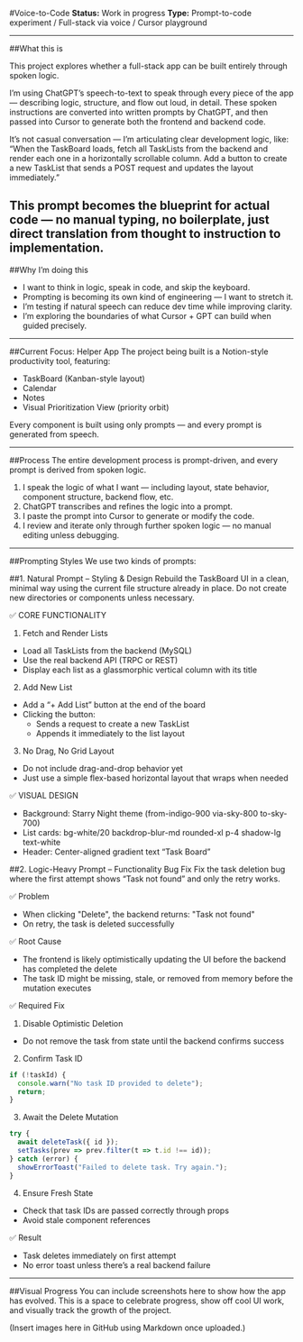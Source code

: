 #Voice-to-Code
**Status:** Work in progress
**Type:** Prompt-to-code experiment / Full-stack via voice / Cursor playground

---

##What this is

This project explores whether a full-stack app can be built entirely through spoken logic.

I’m using ChatGPT’s speech-to-text to speak through every piece of the app — describing logic, structure, and flow out loud, in detail. These spoken instructions are converted into written prompts by ChatGPT, and then passed into Cursor to generate both the frontend and backend code.

It’s not casual conversation — I’m articulating clear development logic, like:
“When the TaskBoard loads, fetch all TaskLists from the backend and render each one in a horizontally scrollable column. Add a button to create a new TaskList that sends a POST request and updates the layout immediately.”

This prompt becomes the blueprint for actual code — no manual typing, no boilerplate, just direct translation from thought to instruction to implementation.
---

##Why I’m doing this
- I want to think in logic, speak in code, and skip the keyboard.
- Prompting is becoming its own kind of engineering — I want to stretch it.
- I’m testing if natural speech can reduce dev time while improving clarity.
- I’m exploring the boundaries of what Cursor + GPT can build when guided precisely.

---

##Current Focus: Helper App
The project being built is a Notion-style productivity tool, featuring:
- TaskBoard (Kanban-style layout)
- Calendar
- Notes
- Visual Prioritization View (priority orbit)

Every component is built using only prompts — and every prompt is generated from speech.

---

##Process
The entire development process is prompt-driven, and every prompt is derived from spoken logic.

1. I speak the logic of what I want — including layout, state behavior, component structure, backend flow, etc.
2. ChatGPT transcribes and refines the logic into a prompt.
3. I paste the prompt into Cursor to generate or modify the code.
4. I review and iterate only through further spoken logic — no manual editing unless debugging.

---

##Prompting Styles
We use two kinds of prompts:

##1. Natural Prompt – Styling & Design
Rebuild the TaskBoard UI in a clean, minimal way using the current file structure already in place. Do not create new directories or components unless necessary.

✅ CORE FUNCTIONALITY
1. Fetch and Render Lists
- Load all TaskLists from the backend (MySQL)
- Use the real backend API (TRPC or REST)
- Display each list as a glassmorphic vertical column with its title

2. Add New List
- Add a “+ Add List” button at the end of the board
- Clicking the button:
  - Sends a request to create a new TaskList
  - Appends it immediately to the list layout

3. No Drag, No Grid Layout
- Do not include drag-and-drop behavior yet
- Just use a simple flex-based horizontal layout that wraps when needed

✅ VISUAL DESIGN
- Background: Starry Night theme (from-indigo-900 via-sky-800 to-sky-700)
- List cards: bg-white/20 backdrop-blur-md rounded-xl p-4 shadow-lg text-white
- Header: Center-aligned gradient text “Task Board”

  
##2. Logic-Heavy Prompt – Functionality Bug Fix
Fix the task deletion bug where the first attempt shows “Task not found” and only the retry works.

✅ Problem
- When clicking "Delete", the backend returns: "Task not found"
- On retry, the task is deleted successfully

✅ Root Cause
- The frontend is likely optimistically updating the UI before the backend has completed the delete
- The task ID might be missing, stale, or removed from memory before the mutation executes

✅ Required Fix
1. Disable Optimistic Deletion
- Do not remove the task from state until the backend confirms success

2. Confirm Task ID
```ts
if (!taskId) {
  console.warn("No task ID provided to delete");
  return;
}
```

3. Await the Delete Mutation
```ts
try {
  await deleteTask({ id });
  setTasks(prev => prev.filter(t => t.id !== id));
} catch (error) {
  showErrorToast("Failed to delete task. Try again.");
}
```

4. Ensure Fresh State
- Check that task IDs are passed correctly through props
- Avoid stale component references

✅ Result
- Task deletes immediately on first attempt
- No error toast unless there’s a real backend failure

---
##Visual Progress
You can include screenshots here to show how the app has evolved. This is a space to celebrate progress, show off cool UI work, and visually track the growth of the project.

(Insert images here in GitHub using Markdown once uploaded.)
